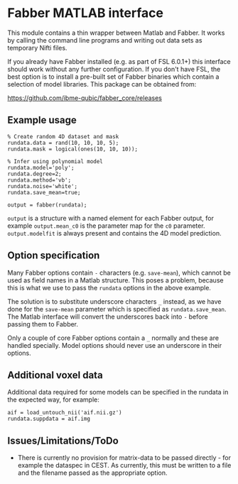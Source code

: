Fabber MATLAB interface
=======================

This module contains a thin wrapper between Matlab and Fabber. It works by calling the command
line programs and writing out data sets as temporary Nifti files.

If you already have Fabber installed (e.g. as part of FSL 6.0.1+) this interface should work 
without any further configuration. If you don't have FSL, the best option is to install
a pre-built set of Fabber binaries which contain a selection of model libraries. This package 
can be obtained from:

https://github.com/ibme-qubic/fabber_core/releases

Example usage
-------------

    % Create random 4D dataset and mask
    rundata.data = rand(10, 10, 10, 5);
    rundata.mask = logical(ones(10, 10, 10));

    % Infer using polynomial model
    rundata.model='poly';
    rundata.degree=2;
    rundata.method='vb';
    rundata.noise='white';
    rundata.save_mean=true;

    output = fabber(rundata);

`output` is a structure with a named element for each Fabber output, for example
`output.mean_c0` is the parameter map for the `c0` parameter. `output.modelfit` is
always present and contains the 4D model prediction.

Option specification
--------------------

Many Fabber options contain `-` characters (e.g. `save-mean`), which cannot be used as 
field names in a Matlab structure. This poses a problem, because this is what we use
to pass the `rundata` options in the above example. 

The solution is to substitute underscore characters `_` instead, as we have done 
for the `save-mean` parameter which is specified as `rundata.save_mean`. The Matlab interface
will convert the underscores back into `-` before passing them to Fabber.

Only a couple of core Fabber options contain a `_` normally and these are handled specially.
Model options should never use an underscore in their options.

Additional voxel data
---------------------

Additional data required for some models can be specified in the rundata in the expected
way, for example:

    aif = load_untouch_nii('aif.nii.gz')
    rundata.suppdata = aif.img

Issues/Limitations/ToDo
-----------------------

 - There is currently no provision for matrix-data to be passed directly - for example the dataspec in CEST. As currently, this must be written to a file and the filename passed as the appropriate option.




